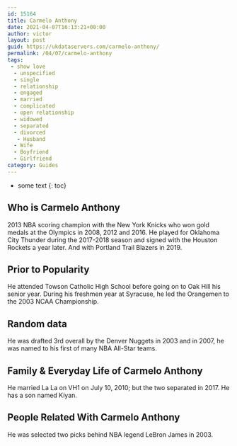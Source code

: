 ```yaml
---
id: 15164
title: Carmelo Anthony
date: 2021-04-07T16:13:21+00:00
author: victor
layout: post
guid: https://ukdataservers.com/carmelo-anthony/
permalink: /04/07/carmelo-anthony
tags:
 - show love
  - unspecified
  - single
  - relationship
  - engaged
  - married
  - complicated
  - open relationship
  - widowed
  - separated
  - divorced
   - Husband
  - Wife
  - Boyfriend
  - Girlfriend
category: Guides
---
```


* some text
{: toc}


## Who is Carmelo Anthony



2013 NBA scoring champion with the New York Knicks who won gold medals at the Olympics in 2008, 2012 and 2016. He played for Oklahoma City Thunder during the 2017-2018 season and signed with the Houston Rockets a year later. And with Portland Trail Blazers in 2019.

                
                
                
## Prior to Popularity



He attended Towson Catholic High School before going on to Oak Hill his senior year. During his freshmen year at Syracuse, he led the Orangemen to the 2003 NCAA Championship. 

                
                
                
## Random data



He was drafted 3rd overall by the Denver Nuggets in 2003 and in 2007, he was named to his first of many NBA All-Star teams.  

                
                
                
## Family & Everyday Life of Carmelo Anthony



He married La La on VH1 on July 10, 2010; but the two separated in 2017. He has a son named Kiyan.  

                
                
                
## People Related With Carmelo Anthony



He was selected two picks behind NBA legend LeBron James in 2003. 

                
              
            
          
          
          